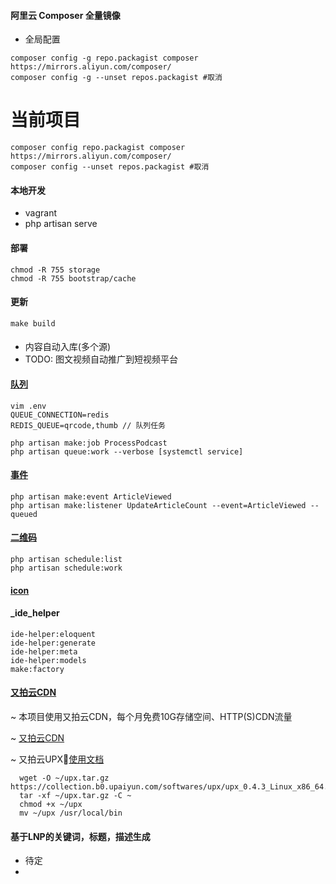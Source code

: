#### 阿里云 Composer 全量镜像
+ 全局配置
```
composer config -g repo.packagist composer https://mirrors.aliyun.com/composer/
composer config -g --unset repos.packagist #取消
```

# 当前项目
```
composer config repo.packagist composer https://mirrors.aliyun.com/composer/
composer config --unset repos.packagist #取消
```

#### 本地开发
+ vagrant
+ php artisan serve


#### 部署
```
chmod -R 755 storage
chmod -R 755 bootstrap/cache
```


#### 更新
```
make build
```

####
+ 内容自动入库(多个源)
+ TODO: 图文视频自动推广到短视频平台

#### [队列](https://laravel.com/docs/10.x/queues)
```
vim .env
QUEUE_CONNECTION=redis
REDIS_QUEUE=qrcode,thumb // 队列任务

php artisan make:job ProcessPodcast
php artisan queue:work --verbose [systemctl service]
```

#### [事件](https://laravel.com/docs/10.x/events)
```command
php artisan make:event ArticleViewed
php artisan make:listener UpdateArticleCount --event=ArticleViewed --queued
```

#### [二维码](https://www.pwmqr.com/qrcodeapi)
```
php artisan schedule:list
php artisan schedule:work
```

#### [icon](https://feathericons.com/)

#### _ide_helper
```
ide-helper:eloquent
ide-helper:generate
ide-helper:meta
ide-helper:models
make:factory
```

#### [又拍云CDN](https://www.upyun.com/?utm_source=lianmeng&utm_medium=referral)

~ 本项目使用又拍云CDN，每个月免费10G存储空间、HTTP(S)CDN流量

~ [又拍云CDN](https://www.upyun.com/?utm_source=lianmeng&utm_medium=referral)

~ 又拍云UPX🚀[使用文档](https://github.com/upyun/upx)

```
  wget -O ~/upx.tar.gz https://collection.b0.upaiyun.com/softwares/upx/upx_0.4.3_Linux_x86_64.tar.gz
  tar -xf ~/upx.tar.gz -C ~
  chmod +x ~/upx
  mv ~/upx /usr/local/bin
```

#### 基于LNP的关键词，标题，描述生成
+ 待定
+ 
